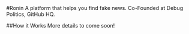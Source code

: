 <snippet>
#Ronin
A platform that helps you find fake news. Co-Founded at Debug Politics, GitHub HQ.

##How it Works
More details to come soon!
</snippet>
